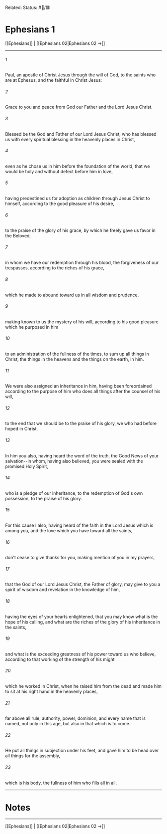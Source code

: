 Related:
Status: #📖/🟥
# Ephesians 1

[[Ephesians]] | [[Ephesians 02|Ephesians 02 →]]
***



###### 1 
Paul, an apostle of Christ Jesus through the will of God, to the saints who are at Ephesus, and the faithful in Christ Jesus: 

###### 2 
Grace to you and peace from God our Father and the Lord Jesus Christ. 

###### 3 
Blessed be the God and Father of our Lord Jesus Christ, who has blessed us with every spiritual blessing in the heavenly places in Christ, 

###### 4 
even as he chose us in him before the foundation of the world, that we would be holy and without defect before him in love, 

###### 5 
having predestined us for adoption as children through Jesus Christ to himself, according to the good pleasure of his desire, 

###### 6 
to the praise of the glory of his grace, by which he freely gave us favor in the Beloved, 

###### 7 
in whom we have our redemption through his blood, the forgiveness of our trespasses, according to the riches of his grace, 

###### 8 
which he made to abound toward us in all wisdom and prudence, 

###### 9 
making known to us the mystery of his will, according to his good pleasure which he purposed in him 

###### 10 
to an administration of the fullness of the times, to sum up all things in Christ, the things in the heavens and the things on the earth, in him. 

###### 11 
We were also assigned an inheritance in him, having been foreordained according to the purpose of him who does all things after the counsel of his will, 

###### 12 
to the end that we should be to the praise of his glory, we who had before hoped in Christ. 

###### 13 
In him you also, having heard the word of the truth, the Good News of your salvation--in whom, having also believed, you were sealed with the promised Holy Spirit, 

###### 14 
who is a pledge of our inheritance, to the redemption of God's own possession, to the praise of his glory. 

###### 15 
For this cause I also, having heard of the faith in the Lord Jesus which is among you, and the love which you have toward all the saints, 

###### 16 
don't cease to give thanks for you, making mention of you in my prayers, 

###### 17 
that the God of our Lord Jesus Christ, the Father of glory, may give to you a spirit of wisdom and revelation in the knowledge of him, 

###### 18 
having the eyes of your hearts enlightened, that you may know what is the hope of his calling, and what are the riches of the glory of his inheritance in the saints, 

###### 19 
and what is the exceeding greatness of his power toward us who believe, according to that working of the strength of his might 

###### 20 
which he worked in Christ, when he raised him from the dead and made him to sit at his right hand in the heavenly places, 

###### 21 
far above all rule, authority, power, dominion, and every name that is named, not only in this age, but also in that which is to come. 

###### 22 
He put all things in subjection under his feet, and gave him to be head over all things for the assembly, 

###### 23 
which is his body, the fullness of him who fills all in all.

---
# Notes


***
[[Ephesians]] | [[Ephesians 02|Ephesians 02 →]]
